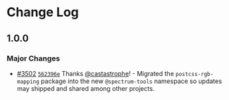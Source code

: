 # Change Log

## 1.0.0

### Major Changes

- [#3502](https://github.com/adobe/spectrum-css/pull/3502) [`562396e`](https://github.com/adobe/spectrum-css/commit/562396eaf21769341f78ea3761393b65f00e751b) Thanks [@castastrophe](https://github.com/castastrophe)! - Migrated the `postcss-rgb-mapping` package into the new `@spectrum-tools` namespace so updates may shipped and shared among other projects.
